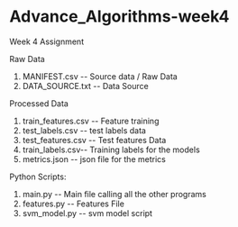 # Advance_Algorithms-week4
Week 4 Assignment

Raw Data

1. MANIFEST.csv -- Source data / Raw Data
2. DATA_SOURCE.txt -- Data Source

Processed Data

1. train_features.csv -- Feature training
2. test_labels.csv -- test labels data
3. test_features.csv -- Test features Data
4. train_labels.csv-- Training labels for the models
5. metrics.json -- json file for the metrics

Python Scripts:

1. main.py -- Main file calling all the other programs
2. features.py -- Features File
3. svm_model.py -- svm model script

